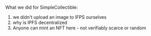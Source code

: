 
What we did for SimpleCollectible: 

1. we didn't upload an image to IFPS ourselves
2. why is IPFS decentralized
3. Anyone can mint an NFT here - not verifiably scarce or random

